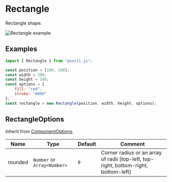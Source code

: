 # Rectangle

Rectangle shape.

![Rectangle example](../../../media/examples/rectangle.png)


## Examples

```js
import { Rectangle } from "pencil.js";

const position = [100, 200];
const width = 200;
const height = 100;
const options = {
    fill: "red",
    stroke: "#000"
};
const rectangle = new Rectangle(position, width, height, options);
```


## RectangleOptions
Inherit from [ComponentOptions](../component/readme.md#componentoptions).

| Name    | Type                        | Default | Comment                                                                             |
|---------|-----------------------------|---------|-------------------------------------------------------------------------------------|
| rounded | `Number` or `Array<Number>` | `0`     | Corner radius or an array of radii [top-left, top-right, bottom-right, bottom-left] |
